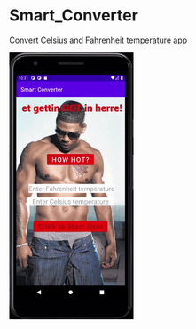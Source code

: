 # Smart_Converter
Convert Celsius and Fahrenheit temperature app

<img src='https://github.com/MissChurchill/Smart_Converter/blob/master/Animated%20GIF-downsized.gif'/>

